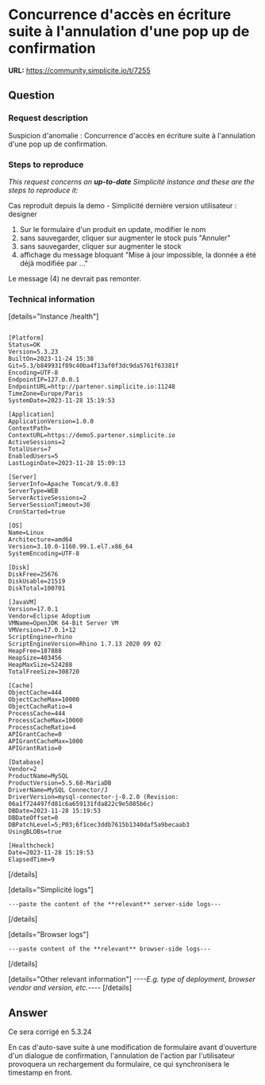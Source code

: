 # Concurrence d'accès en écriture suite à l'annulation d'une pop up de confirmation

**URL:** https://community.simplicite.io/t/7255

## Question
### Request description

Suspicion d'anomalie : Concurrence d'accès en écriture suite à l'annulation d'une pop up de confirmation.

### Steps to reproduce

*This request concerns an **up-to-date** Simplicité instance
and these are the steps to reproduce it:*

Cas reproduit depuis la demo - Simplicité dernière version
utilisateur : designer

1. Sur le formulaire d'un produit en update, modifier le nom 
2. sans sauvegarder, cliquer sur augmenter le stock puis "Annuler"
3. sans sauvegarder, cliquer sur augmenter le stock
4. affichage du message bloquant  "Mise à jour impossible, la donnée a été déjà modifiée par ..."

Le message (4) ne devrait pas remonter.

### Technical information

[details="Instance /health"]
```text

[Platform]
Status=OK
Version=5.3.23
BuiltOn=2023-11-24 15:38
Git=5.3/b849931f89c40ba4f13af0f3dc9da5761f63381f
Encoding=UTF-8
EndpointIP=127.0.0.1
EndpointURL=http://partenor.simplicite.io:11248
TimeZone=Europe/Paris
SystemDate=2023-11-28 15:19:53

[Application]
ApplicationVersion=1.0.0
ContextPath=
ContextURL=https://demo5.partenor.simplicite.io
ActiveSessions=2
TotalUsers=7
EnabledUsers=5
LastLoginDate=2023-11-28 15:09:13

[Server]
ServerInfo=Apache Tomcat/9.0.83
ServerType=WEB
ServerActiveSessions=2
ServerSessionTimeout=30
CronStarted=true

[OS]
Name=Linux
Architecture=amd64
Version=3.10.0-1160.99.1.el7.x86_64
SystemEncoding=UTF-8

[Disk]
DiskFree=25676
DiskUsable=21519
DiskTotal=100701

[JavaVM]
Version=17.0.1
Vendor=Eclipse Adoptium
VMName=OpenJDK 64-Bit Server VM
VMVersion=17.0.1+12
ScriptEngine=rhino
ScriptEngineVersion=Rhino 1.7.13 2020 09 02
HeapFree=187888
HeapSize=403456
HeapMaxSize=524288
TotalFreeSize=308720

[Cache]
ObjectCache=444
ObjectCacheMax=10000
ObjectCacheRatio=4
ProcessCache=444
ProcessCacheMax=10000
ProcessCacheRatio=4
APIGrantCache=0
APIGrantCacheMax=1000
APIGrantRatio=0

[Database]
Vendor=2
ProductName=MySQL
ProductVersion=5.5.68-MariaDB
DriverName=MySQL Connector/J
DriverVersion=mysql-connector-j-8.2.0 (Revision: 06a1f724497fd81c6a659131fda822c9e5085b6c)
DBDate=2023-11-28 15:19:53
DBDateOffset=0
DBPatchLevel=5;P03;6f1cec3ddb7615b1340daf5a9becaab3
UsingBLOBs=true

[Healthcheck]
Date=2023-11-28 15:19:53
ElapsedTime=9

```
[/details]

[details="Simplicité logs"]
```text
---paste the content of the **relevant** server-side logs---
```
[/details]

[details="Browser logs"]
```text
---paste content of the **relevant** browser-side logs---
```
[/details]

[details="Other relevant information"]
*----E.g. type of deployment, browser vendor and version, etc.----*
[/details]

## Answer
Ce sera corrigé en 5.3.24

En cas d'auto-save suite à une modification de formulaire avant d'ouverture d'un dialogue de confirmation, l'annulation de l'action par l'utilisateur provoquera un rechargement du formulaire, ce qui synchronisera le timestamp en front.
